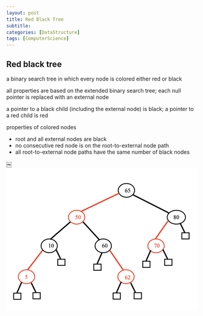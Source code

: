 ```yaml
---
layout: post
title: Red Black Tree
subtitle: 
categories: [DataStructure]
tags: [ComputerScience]
---
```


## Red black tree
a binary search tree in which every node is colored either red or black 

all properties are based on the extended binary search tree; each null pointer is replaced with an external node 


a pointer to a black child (including the external node) is black; a pointer to a red child is red 


properties of colored nodes
- root and all external nodes are black
- no consecutive red node is on the root-to-external node path
- all root-to-external node paths have the same number of black nodes 

￼
![7.1](/assets/images/data_structure/10.1.png)

